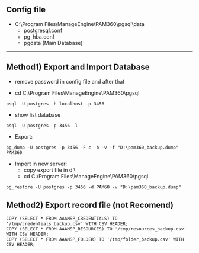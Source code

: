 ## Config file
- C:\Program Files\ManageEngine\PAM360\pgsql\data
   * postgresql.conf
   * pg_hba.conf
   * pgdata (Main Database)
 
 ---------------------------------------------------------------------------------------------------
 ## Method1) Export and Import Database
- remove password in config file and after that
 * cd C:\Program Files\ManageEngine\PAM360\pgsql
```
psql -U postgres -h localhost -p 3456
```
- show list database
```
psql -U postgres -p 3456 -l
```
- Export:
```
pg_dump -U postgres -p 3456 -F c -b -v -f "D:\pam360_backup.dump" PAM360
```

- Import in new server:
  * copy export file in d:\
  * cd C:\Program Files\ManageEngine\PAM360\pgsql
```
pg_restore -U postgres -p 3456 -d PAM60 -v "D:\pam360_backup.dump"
```
 ## Method2) Export record file (not Recomend)

```
COPY (SELECT * FROM AAAMSP_CREDENTIALS) TO '/tmp/credentials_backup.csv' WITH CSV HEADER;
COPY (SELECT * FROM AAAMSP_RESOURCES) TO '/tmp/resources_backup.csv' WITH CSV HEADER;
COPY (SELECT * FROM AAAMSP_FOLDER) TO '/tmp/folder_backup.csv' WITH CSV HEADER;
```


